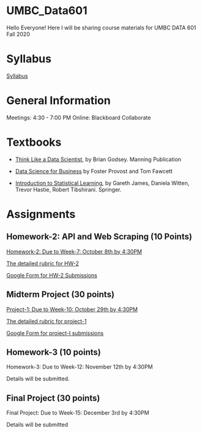 # UMBC_Data601
Hello Everyone! Here I will be sharing course materials for UMBC DATA 601 Fall 2020

# Syllabus

[Syllabus](syllabus/Data601_Fall20.pdf)

# General Information

Meetings: 4:30 - 7:00 PM Online: Blackboard Collaborate

# Textbooks

- [Think Like a Data Scientist](https://www.manning.com/books/think-like-a-data-scientist), by Brian Godsey. Manning Publication

- [Data Science for Business](https://www.oreilly.com/library/view/data-science-for/9781449374273/) by Foster Provost and Tom Fawcett

- [Introduction to Statistical Learning](https://faculty.marshall.usc.edu/gareth-james/ISL/ISLR%20Seventh%20Printing.pdf), by Gareth James, Daniela Witten, Trevor Hastie, Robert Tibshirani. Springer.

# Assignments
## Homework-2: API and Web Scraping (10 Points)

[Homework-2: Due to Week-7: October 8th by 4:30PM](https://github.com/mguner/UMBC_Data601/blob/master/assignments/Data601-Homework-2.pdf)

[The detailed rubric for HW-2](https://docs.google.com/spreadsheets/d/1kuma45-lOMUMrWCzKynlISBmVHBBRN92fAvO0_a5zNk/edit?usp=sharing)

[Google Form for HW-2 Submissions](https://forms.gle/jGT56nvj2w7L98CQ7)

## Midterm Project (30 points)
[Project-1: Due to Week-10: October 29th by 4:30PM](https://github.com/mguner/UMBC_Data601/blob/master/assignments/Data601-Project-1.ipynb)

[The detailed rubric for project-1](https://docs.google.com/spreadsheets/d/12fxQ58c6UHbPmqPoVGYTe0gGdRJeKx3qOYv7IimDSFc/edit?usp=sharing)

[Google Form for project-I submissions](https://forms.gle/koZzP6TNRB8YAu8G7)

## Homework-3 (10 points)
Homework-3: Due to Week-12: November 12th by 4:30PM

Details will be submitted.

## Final Project (30 points)
Final Project: Due to Week-15: December 3rd by 4:30PM

Details will be submitted